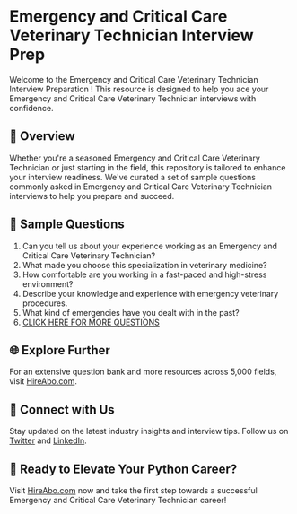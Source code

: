 # Emergency and Critical Care Veterinary Technician Interview Prep

Welcome to the Emergency and Critical Care Veterinary Technician Interview Preparation ! This resource is designed to help you ace your Emergency and Critical Care Veterinary Technician interviews with confidence.

## 🚀 Overview

Whether you're a seasoned Emergency and Critical Care Veterinary Technician or just starting in the field, this repository is tailored to enhance your interview readiness. We've curated a set of sample questions commonly asked in Emergency and Critical Care Veterinary Technician interviews to help you prepare and succeed.

## 📝 Sample Questions

1. Can you tell us about your experience working as an Emergency and Critical Care Veterinary Technician?
2. What made you choose this specialization in veterinary medicine?
3. How comfortable are you working in a fast-paced and high-stress environment?
4. Describe your knowledge and experience with emergency veterinary procedures.
5. What kind of emergencies have you dealt with in the past?
6. [CLICK HERE FOR MORE QUESTIONS](https://hireabo.com/job/24_1_6/Emergency%20and%20Critical%20Care%20Veterinary%20Technician)

## 🌐 Explore Further

For an extensive question bank and more resources across 5,000 fields, visit [HireAbo.com](https://www.hireabo.com).

## 📱 Connect with Us

Stay updated on the latest industry insights and interview tips. Follow us on [Twitter](https://twitter.com/hireabo) and [LinkedIn](https://www.linkedin.com/in/hire-abo-3609972a8/).

## 🚀 Ready to Elevate Your Python Career?

Visit [HireAbo.com](https://www.hireabo.com) now and take the first step towards a successful Emergency and Critical Care Veterinary Technician career!